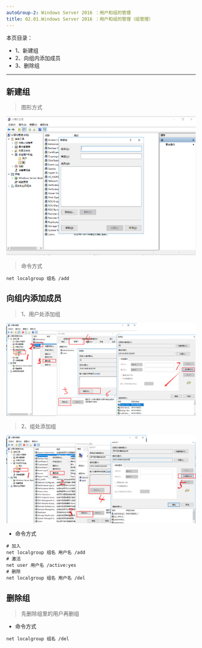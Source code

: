 ```yaml
---
autoGroup-2: Windows Server 2016 ：用户和组的管理
title: 02.01.Windows Server 2016 ：用户和组的管理（组管理）
---
```


本页目录：
- 1、新建组
- 2、向组内添加成员
- 3、删除组

***

## 新建组

> 图形方式

![](./image/02.02-1.png)

> 命令方式

```
net localgroup 组名 /add
```

## 向组内添加成员

> 1、用户处添加组

![](./image/02.02-2.png)

> 2、组处添加组

![](./image/02.02-3.png)

- 命令方式

```shell
# 加入
net localgroup 组名 用户名 /add
# 激活
net user 用户名 /active:yes
# 删除
net localgroup 组名 用户名 /del

```

## 删除组

> 先删除组里的用户再删组

- 命令方式

```
net localgroup 组名 /del
```


